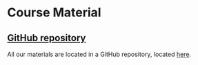 # Course Material

## [GitHub repository](YOUR_LINK)

All our materials are located in a GitHub repository, located [here](YOUR_LINK).
